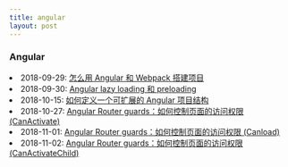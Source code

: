 ```yaml
---
title: angular
layout: post
---
```

### Angular

<li>2018-09-29: <a href="/2018/09/29/angular-webpack.html">怎么用 Angular 和 Webpack 搭建项目</a></li>

<li>2018-09-30: <a href="/2018/09/30/angular-lazy-loading.html">Angular lazy loading 和 preloading</a></li>

<li>2018-10-15: <a href="/2018/10/15/angular-scalable-project-structure.html">如何定义一个可扩展的 Angular 项目结构</a></li>

<li>2018-10-27: <a href="/2018/10/27/angular-routing-guards.html">Angular Router guards：如何控制页面的访问权限 (CanActivate)</a></li>

<li>2018-11-01: <a href="/2018/11/01/angular-routing-guard-canload.html">Angular Router guards：如何控制页面的访问权限 (Canload)</a></li>

<li>2018-11-02: <a href="/2018/11/02/angular-routing-guard-CanActivateChild.html">Angular Router guards：如何控制页面的访问权限 (CanActivateChild)</a></li>
